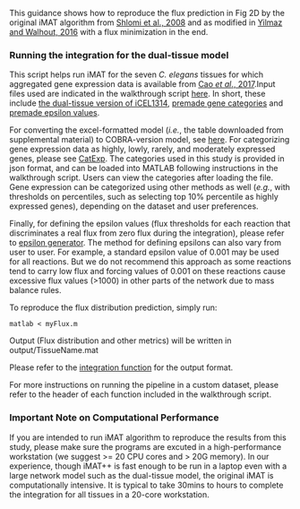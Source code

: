 This guidance shows how to reproduce the flux prediction in Fig 2D by the original iMAT algorithm from [Shlomi et al., 2008](https://pubmed.ncbi.nlm.nih.gov/18711341/) and as modified in [Yilmaz and Walhout, 2016](https://pubmed.ncbi.nlm.nih.gov/27211857/) with a flux minimization in the end. 

### Running the integration for the dual-tissue model

This script helps run iMAT for the seven <i>C. elegans</i> tissues for which aggregated gene expression data is available from [Cao <i>et al</i>., 2017](https://pubmed.ncbi.nlm.nih.gov/28818938/).Input files used are indicated in the walkthrough script [here](myFlux.m). In short, these include [the dual-tissue version of iCEL1314](./../input/Tissue.mat), [premade gene categories](./../input/geneCategories.json) and [premade epsilon values](./../input/epsilon.json). 

For converting the excel-formatted model (<i>i.e.</i>, the table downloaded from supplemental material) to COBRA-version model, see [here](makeWormModel.m). For categorizing gene expression data as highly, lowly, rarely, and moderately expressed genes, please see [CatExp](../CatExp). The categories used in this study is provided in json format, and can be loaded into MATLAB following instructions in the walkthrough script. Users can view the categories after loading the file. Gene expression can be categorized using other methods as well (<i>e.g.</i>, with thresholds on percentiles, such as selecting top 10% percentile as highly expressed genes), depending on the dataset and user preferences. 

Finally, for defining the epsilon values (flux thresholds for each reaction that discriminates a real flux from zero flux during the integration), please refer to [epsilon generator](./../bins/makeEpsilonSeq.m). The method for defining epsilons can also vary from user to user. For example, a standard epsilon value of 0.001 may be used for all reactions. But we do not recommend this approach as some reactions tend to carry low flux and forcing values of 0.001 on these reactions cause excessive flux values (>1000) in other parts of the network due to mass balance rules.

To reproduce the flux distribution prediction, simply run:
```
matlab < myFlux.m
```
Output (Flux distribution and other metrics) will be written in output/TissueName.mat

Please refer to the [integration function](iMAT_xl.m) for the output format.

For more instructions on running the pipeline in a custom dataset, please refer to the header of each function included in the walkthrough script.

### Important Note on Computational Performance

If you are intended to run iMAT algorithm to reproduce the results from this study, please make sure the programs are excuted in a high-performance workstation (we suggest >= 20 CPU cores and > 20G memory). In our experience, though iMAT++ is fast enough to be run in a laptop even with a large network model such as the dual-tissue model, the original iMAT is computationally intensive. It is typical to take 30mins to hours to complete the integration for all tissues in a 20-core workstation. 

